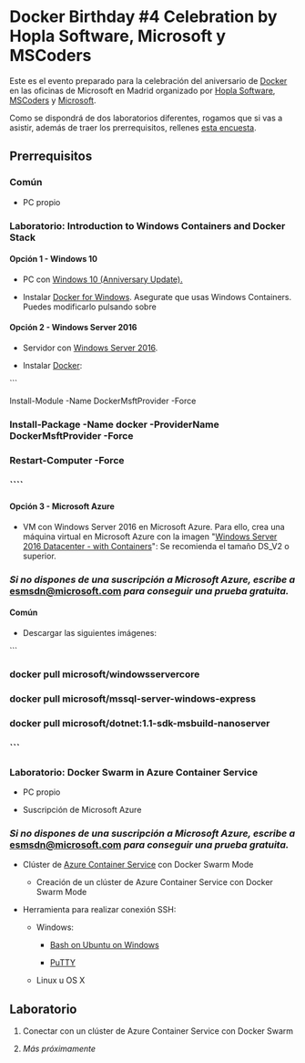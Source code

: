 Docker Birthday \#4 Celebration by Hopla Software, Microsoft y MSCoders
=======================================================================

Este es el evento preparado para la celebración del aniversario de
[Docker](https://www.docker.com/) en las oficinas de Microsoft en Madrid
organizado por [Hopla Software](http://www.hoplasoftware.com/),
[MSCoders](https://www.meetup.com/es-ES/MSCoders/) y
[Microsoft](https://www.microsoft.com/).

Como se dispondrá de dos laboratorios diferentes, rogamos que si vas a asistir,
además de traer los prerrequisitos, rellenes [esta
encuesta](https://forms.office.com/Pages/ResponsePage.aspx?id=v4j5cvGGr0GRqy180BHbRzWOJwlnGvpPj7zhSGoOd55UMVdXN042SVhWRURYSUU1TUw3QUw0Tzc5Ty4u).

Prerrequisitos
--------------

### Común

-   PC propio

### Laboratorio: Introduction to Windows Containers and Docker Stack

#### Opción 1 - Windows 10

-   PC con [Windows 10 (Anniversary
    Update).](https://docs.microsoft.com/en-us/virtualization/windowscontainers/quick-start/quick-start-windows-10)

-   Instalar [Docker for Windows](https://docs.docker.com/docker-for-windows/).
    Asegurate que usas Windows Containers. Puedes modificarlo pulsando sobre

#### Opción 2 - Windows Server 2016

-   Servidor con [Windows Server
    2016](https://www.microsoft.com/en-us/cloud-platform/windows-server).

-   Instalar
    [Docker](https://docs.microsoft.com/en-us/virtualization/windowscontainers/quick-start/quick-start-windows-server):

\`\`\`

Install-Module -Name DockerMsftProvider -Force

### Install-Package -Name docker -ProviderName DockerMsftProvider -Force

### Restart-Computer -Force

### \`\`\`\`

#### Opción 3 - Microsoft Azure

-   VM con Windows Server 2016 en Microsoft Azure. Para ello, crea una máquina
    virtual en Microsoft Azure con la imagen "[Windows Server 2016 Datacenter -
    with
    Containers](https://azure.microsoft.com/en-us/marketplace/partners/microsoft/windowsserver2016datacenterwithcontainers/)":
    Se recomienda el tamaño DS\_V2 o superior.

### *Si no dispones de una suscripción a Microsoft Azure, escribe a* [esmsdn\@microsoft.com](mailto:esmsdn@microsoft.com?subject=Microsoft%20Azure%20for%20Docker%20Birthday) *para conseguir una prueba gratuita.*

#### Común

-   Descargar las siguientes imágenes:

\`\`\`

### docker pull microsoft/windowsservercore

### docker pull microsoft/mssql-server-windows-express

### docker pull microsoft/dotnet:1.1-sdk-msbuild-nanoserver

### \`\`\` 

### Laboratorio: Docker Swarm in Azure Container Service

-   PC propio

-   Suscripción de Microsoft Azure

### *Si no dispones de una suscripción a Microsoft Azure, escribe a* [esmsdn\@microsoft.com](mailto:esmsdn@microsoft.com?subject=Microsoft%20Azure%20for%20Docker%20Birthday) *para conseguir una prueba gratuita.*

-   Clúster de [Azure Container
    Service](https://azure.microsoft.com/en-us/services/container-service/) con
    Docker Swarm Mode

    -   Creación de un clúster de Azure Container Service con Docker Swarm Mode

-   Herramienta para realizar conexión SSH:

    -   Windows:

        -   [Bash on Ubuntu on
            Windows](https://msdn.microsoft.com/en-us/commandline/wsl/about)

        -   [PuTTY](http://www.putty.org/)

    -   Linux u OS X

Laboratorio
-----------

1.  Conectar con un clúster de Azure Container Service con Docker Swarm

2.  *Más próximamente*
